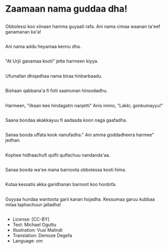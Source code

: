 # Zaamaan nama guddaa dha!

##
Obbolessi koo xiinaan hamma guyaati rafa. Ani nama cimaa waanan ta'eef ganamanan ka'a!

##
Ani nama addu heyamaa kennu dha.

##
"At Urjii ganamaa kooti" jette harmeen kiyya.

##
Ufumafan dhiqadhaa nama biraa hinbarbaadu.

##
Bishaan qabbana'a fi folii saamunan hinsodadhu.

##
Harmeen, "ilkaan kee hindagatin nanjetti" Anis immo, "Lakki, gonkumayyu!"

##
Saana boodaa akakkayuu fi aadaada koon naga gaafadha.

##
Sanaa booda uffata kook nanufadha." Ani amma goddadheera harmee" jedhan.

##
Kophee hidhaachufi qulfii qulfachuu nandanda'aa.

##
Sanaa booda wa'ee mana barnoota obbolessa kooti hima.

##
Kutaa kessatis akka garidhanan barnoot koo hordofa.

##
Guyyaa hundaa wantoota garii kanan hojadha. Kessumaa garuu kubbaa milaa taphachuun jalladha!

##
* License: [CC-BY]
* Text: Michael Oguttu
* Illustration: Vusi Malindi
* Translation: Demoze Degefa
* Language: om
